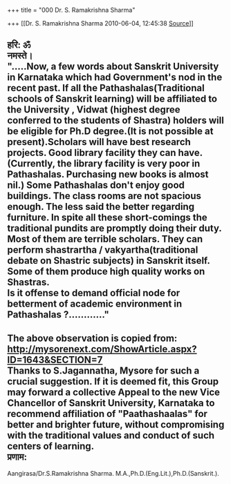 +++
title = "000 Dr. S. Ramakrishna Sharma"

+++
[[Dr. S. Ramakrishna Sharma	2010-06-04, 12:45:38 [Source](https://groups.google.com/g/bvparishat/c/2qWMh83cMn8)]]



हरि: ॐ  
नमस्ते।  
".....Now, a few words about Sanskrit University in Karnataka which had Government's nod in the recent past. If all the Pathashalas(Traditional schools of Sanskrit learning) will be affiliated to the University , Vidwat (highest degree conferred to the students of Shastra) holders will be eligible for Ph.D degree.(It is not possible at present).Scholars will have best research projects. Good library facility they can have.(Currently, the library facility is very poor in Pathashalas. Purchasing new books is almost nil.) Some Pathashalas don't enjoy good buildings. The class rooms are not spacious enough. The less said the better regarding furniture. In spite all these short-comings the traditional pundits are promptly doing their duty. Most of them are terrible scholars. They can perform shastrartha / vakyartha(traditional debate on Shastric subjects) in Sanskrit itself. Some of them produce high quality works on Shastras.  
Is it offense to demand official node for betterment of academic environment in Pathashalas ?............"  
---------------------------------------------------------------------------------------------------------------------------------------------------------------------  
The above observation is copied from: <http://mysorenext.com/ShowArticle.aspx?ID=1643&SECTION=7>  
Thanks to S.Jagannatha, Mysore for such a crucial suggestion. If it is deemed fit, this Group may forward a collective Appeal to the new Vice Chancellor of Sanskrit University, Karnataka to recommend affiliation of "Paathashaalas" for better and brighter future, without compromising with the traditional values and conduct of such centers of learning.  
प्रणाम:  
--  
Aangirasa/Dr.S.Ramakrishna Sharma. M.A.,Ph.D.(Eng.Lit.),Ph.D.(Sanskrit.).  


